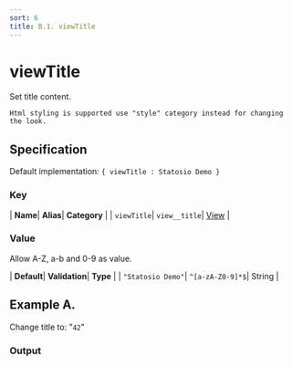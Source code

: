 ```yaml
---
sort: 6
title: B.1. viewTitle
---
```

# viewTitle

Set title content.

```note
Html styling is supported use "style" category instead for changing the look.
```


## Specification

Default implementation: ```{ viewTitle : Statosio Demo }```

### Key

| **Name**| **Alias**| **Category** |
| ```viewTitle```| ```view__title```| [View](../options/#view) |

### Value

Allow A-Z, a-b and 0-9 as value.

| **Default**| **Validation**| **Type** |
| ```"Statosio Demo"```| ```^[a-zA-Z0-9]*$```| String |



## Example A.

Change title to: "```42```"

### Output

  <div id="a">
      <script> 
          d3.statosio( 
    file, 
    "name", 
    [ "mobile" ], 
    { "viewTitle" : "42", "view__dom_id" : "a" }
)

      </script>
  </div>

Open output in a [blank window](../sources/viewTitle--example-a.html){:target="_self"}. 
Download examples [as zip](../sources/viewTitle.zip){:target="_blank"}. 

### Parameters

This dataset shows the mobile google pagerank performance score for a certain website.

| | **Value** | **Type** |
|------:|:------|:------|
| **Source** | ["../data/performance.json"](../data/performance.json) | String |
| **X** | ```"name"``` | String |
| **Y** | ```[ "mobile" ]``` | Array |
| **Options** | ```{ "viewTitle" : "42" }``` | Object |


### Source Code

* Invoke Function

```javascript
d3.statosio( 
    file, 
    "name", 
    [ "mobile" ], 
    { "viewTitle" : "42" }
)
```

* HTML Implementation

```html
<!DOCTYPE html>
<head>
    <title>d3.statosio - viewTitle</title>
    <meta content="text/html;charset=utf-8" http-equiv="Content-Type">
    <meta content="utf-8" http-equiv="encoding">
    <script src="https://cdnjs.cloudflare.com/ajax/libs/d3/6.2.0/d3.js"></script>
    <script src="../libs/statosio.js"></script>
</head>
<body>
    <script>
        d3.json( "../data/performance.json" )
            .then( ( file ) => {
                d3.statosio( 
                    file, 
                    "name", 
                    [ "mobile" ], 
                    { "viewTitle" : "42" }
                )
            } )
    </script>
</body>
```
